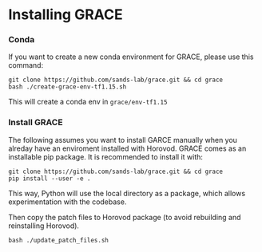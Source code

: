# Installing GRACE


### Conda
If you want to create a new conda environment for GRACE, please use this command:
 ```shell script
git clone https://github.com/sands-lab/grace.git && cd grace
bash ./create-grace-env-tf1.15.sh
```

This will create a conda env in `grace/env-tf1.15`

### Install GRACE 
The following assumes you want to install GARCE manually when you alreday have an enviroment installed with Horovod.
GRACE comes as an installable pip package. It is recommended to install it with:
```shell script
git clone https://github.com/sands-lab/grace.git && cd grace
pip install --user -e .
```
This way, Python will use the local directory as a package, which allows experimentation with the codebase.

Then copy the patch files to Horovod package (to avoid rebuilding and reinstalling Horovod).
```shell script
bash ./update_patch_files.sh
```
